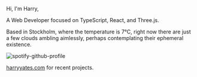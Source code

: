 Hi, I'm Harry,

A Web Developer focused on TypeScript, React, and Three.js.

<!-- WEATHER_START -->
Based in Stockholm, where the temperature is 7°C, right now there are just a few clouds ambling aimlessly, perhaps contemplating their ephemeral existence.
<!-- WEATHER_END -->

<p align="left">
  <a>
    <img src="https://spotify-github-profile.vercel.app/api/view?uid=bigbello&cover_image=true&theme=natemoo-re&show_offline=true&background_color=121212&interchange=false&bar_color=53b14f&bar_color_cover=false" alt="spotify-github-profile">
  </a>
</p>

[harryyates.com](https://harryyates.com) for recent projects.
